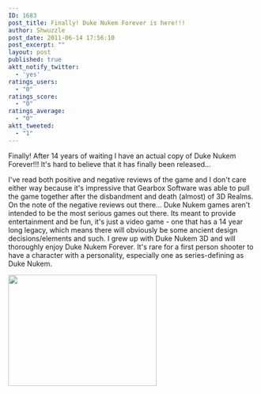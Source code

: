 ```yaml
---
ID: 1683
post_title: Finally! Duke Nukem Forever is here!!!
author: Shwuzzle
post_date: 2011-06-14 17:56:10
post_excerpt: ""
layout: post
published: true
aktt_notify_twitter:
  - 'yes'
ratings_users:
  - "0"
ratings_score:
  - "0"
ratings_average:
  - "0"
aktt_tweeted:
  - "1"
---
```

Finally! After 14 years of waiting I have an actual copy of Duke Nukem Forever!!! It's hard to believe that it has finally been released...

I've read both positive and negative reviews of the game and I don't care either way because it's impressive that Gearbox Software was able to pull the game together after the disbandment and death (almost) of 3D Realms. On the note of the negative reviews out there... Duke Nukem games aren't intended to be the most serious games out there. Its meant to provide entertainment and be fun, it's just a video game - one that has a 14 year long legacy, which means there will obviously be some ancient design decisions/elements and such. I grew up with Duke Nukem 3D and will thoroughly enjoy Duke Nukem Forever. It's rare for a first person shooter to have a character with a personality, especially one as series-defining as Duke Nukem.

<a href="http://shwuzzle.com/wp-content/uploads/2011/06/duke-nukem-forever-20110614.jpg"><img class="alignnone size-medium wp-image-1684" title="duke nukem forever - 20110614" src="http://shwuzzle.com/wp-content/uploads/2011/06/duke-nukem-forever-20110614-300x225.jpg" alt="" width="300" height="225" /></a>
